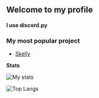 ## Welcome to my profile
#### I use discord.py
### My most popular project
- [Skelly](https://github.com/skelly1301/Skelly)

**Stats**

![My stats](https://github-readme-stats.vercel.app/api?username=skelly1301&count_private=true&custom_title=skelly1301%20-%20Python%20Gang&title_color=e5e5e5&text_color=cdc9c9&bg_color=4c40c7&border_color=81a3ff&border_radius=25)

![Top Langs](https://github-readme-stats.vercel.app/api/top-langs/?username=skelly1301&layout=compact)

